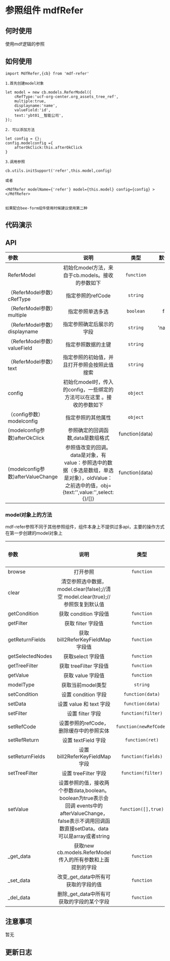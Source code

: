 
# 参照组件 mdfRefer 

## 何时使用

使用mdf逻辑的参照

## 如何使用

```
import MdfRefer,{cb} from 'mdf-refer'

1.首先创建model对象

let model = new cb.models.ReferModel({
    cRefType:'ucf-org-center.org_assets_tree_ref',
    multiple:true,
    displayname:'name',
    valueField:'id',
    text:'ybt01__智能公司',
});

2. 可以添加方法

let config = {};
config.modelconfig ={
    afterOkClick:this.afterOkClick
}

3.调用参照

cb.utils.initSupport('refer',this.model,config)

或者

<MdfRefer modelName={'refer'} model={this.model} config={config} ></MdfRefer>


如果配合bee-form组件使用时候建议使用第二种

```

## 代码演示


## API 

|参数|说明|类型|默认值|
|:--|:---:|:--:|---:|
| ReferModel | 初始化model方法，来自于cb.models。接收的参数如下| `function` | - 
| （ReferModel参数）cRefType | 指定参照的refCode | `string` | -
| （ReferModel参数）multiple | 指定参照单选多选 | `boolean` | false
| （ReferModel参数）displayname | 指定参照确定后展示的字段 | `string` | 'name'
| （ReferModel参数）valueField | 指定参照数据的主键  | `string` | 'id'
| （ReferModel参数）text | 指定参照的初始值，并且打开参照会按照此值搜索 | `string` | ''
|  config | 初始化model时，传入的config，一些绑定的方法可以在这里 。接收的参数如下| `object` | {}
| （config参数）modelconfig | 指定参照的其他属性 | `object` | 
| (modelconfig参数)afterOkClick  | 参照确定的回调函数,data是数组格式 | function(data) | -
| (modelconfig参数)afterValueChange  | 参照值改变的回调。data是对象，有value：参照选中的数据（多选是数组，单选是对象），oldValue：之前选中的值，obj={text:'',value:'',select:{}/[]}| function(data) | -

### model对象上的方法

mdf-refer参照不同于其他参照组件，组件本身上不提供过多api，主要的操作方式在第一步创建的model对象上

|参数|说明|类型|默认值|
|:--|:---:|:--:|---:|
browse| 打开参照 | `function` | - 
clear | 清空参照选中数据，model.clear(false);//清空 model.clear(true);//参照恢复到默认值
getCondition |  获取 condition 字段值| `function` | - 
getFilter |  获取 filter 字段值| `function` | - 
getReturnFields | 获取bill2ReferKeyFieldMap 字段值 |  `function` | - 
getSelectedNodes | 获取select 字段值 |   `function` | - 
getTreeFilter | 获取 treeFilter 字段值| `function` | - 
getValue | 获取 value 字段值 | `function` | - 
modelType | 获取当前model类型  |`string` | - 
setCondition | 设置 condition 字段| `function(data)` | - 
setData | 设置 value 和 text 字段| `function(data)` | - 
setFilter | 设置 filter 字段| `function(filter)` | - 
setRefCode | 设置参照的refCode，删除缓存中的参照实体 | `function(newRefCode)` | - 
setRefReturn| 设置 textField 字段  |`function(ret)` | - 
setReturnFields | 设置bill2ReferKeyFieldMap 字段 |  `function(fields)` | - 
setTreeFilter | 设置 treeFilter 字段| `function(filter)` | - 
setValue| 设置参照的值，接收两个参数data,boolean。boolean为true表示会回调 events中的afterValueChange，false表示不调用回调函数直接setData。data可以是array或者string| `function([],true)` | - 
_get_data| 获取new cb.models.ReferModel传入的所有参数和上面提到的字段 | `function` | - 
_set_data |  改变_get_data中所有可获取的字段的值 | `function` | - 
_del_data | 删除_get_data中所有可获取的字段的某个字段 | `function` | - 

## 注意事项

暂无

## 更新日志

